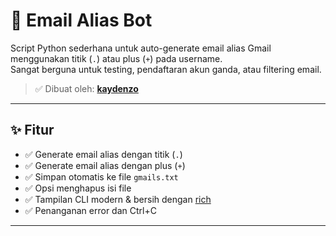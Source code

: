 # 📧 Email Alias Bot

Script Python sederhana untuk auto-generate email alias Gmail menggunakan titik (`.`) atau plus (`+`) pada username.  
Sangat berguna untuk testing, pendaftaran akun ganda, atau filtering email.

> ✅ Dibuat oleh: [**kaydenzo**](https://github.com/kaydenzo)

---

## ✨ Fitur

- ✅ Generate email alias dengan titik (`.`)
- ✅ Generate email alias dengan plus (`+`)
- ✅ Simpan otomatis ke file `gmails.txt`
- ✅ Opsi menghapus isi file
- ✅ Tampilan CLI modern & bersih dengan [rich](https://github.com/Textualize/rich)
- ✅ Penanganan error dan Ctrl+C

---

